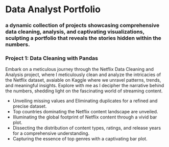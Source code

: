 # Data Analyst Portfolio

### a dynamic collection of projects showcasing comprehensive data cleaning, analysis, and captivating visualizations, sculpting a portfolio that reveals the stories hidden within the numbers.

### Project 1: Data Cleaning with Pandas

Embark on a meticulous journey through the Netflix Data Cleaning and Analysis project, where I meticulously clean and analyze the intricacies of the Netflix dataset, avaiable on Kaggle where we unravel patterns, trends, and meaningful insights. Explore with me as I decipher the narrative behind the numbers, shedding light on the fascinating world of streaming content.

* Unveiling missing values and Eliminating duplicates for a refined and precise dataset.
* Top countries dominating the Netflix content landscape are unveiled.
* Illuminating the global footprint of Netflix content through a vivid bar plot.
* Dissecting the distribution of content types, ratings, and release years for a comprehensive understanding.
* Capturing the essence of top genres with a captivating bar plot.



  
